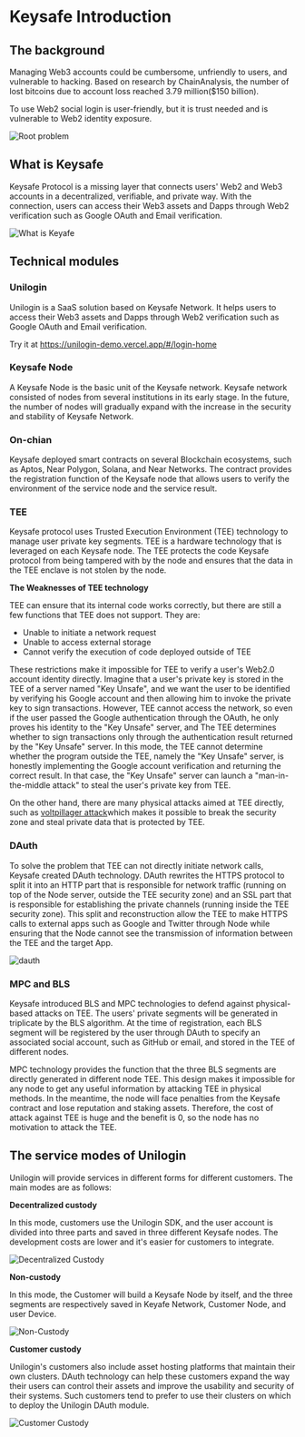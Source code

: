 # Keysafe Introduction

## The background

Managing Web3 accounts could be cumbersome, unfriendly to users, and vulnerable to hacking. Based on research by ChainAnalysis, the number of lost bitcoins due to account loss reached 3.79 million($150 billion).

To use Web2 social login is user-friendly, but it is trust needed and is vulnerable to Web2 identity exposure.

![Root problem](https://github.com/keysafe-protocol/documents/blob/main/pictures/behind-problem.png?raw=true)

## What is Keysafe

Keysafe Protocol is a missing layer that connects users' Web2 and Web3 accounts in a decentralized, verifiable, and private way. With the connection, users can access their Web3 assets and Dapps through Web2 verification such as Google OAuth and Email verification.

![What is Keyafe](https://github.com/keysafe-protocol/documents/blob/main/pictures/solution.png?raw=true)

## Technical modules

### Unilogin

Unilogin is a SaaS solution based on Keysafe Network. It helps users to access their Web3 assets and Dapps through Web2 verification such as Google OAuth and Email verification.

Try it at https://unilogin-demo.vercel.app/#/login-home

### Keysafe Node

A Keysafe Node is the basic unit of the Keysafe network.  Keysafe network consisted of nodes from several institutions in its early stage.  In the future, the number of nodes will gradually expand with the increase in the security and stability of Keysafe Network.

### On-chian

Keysafe deployed smart contracts on several Blockchain ecosystems, such as Aptos, Near Polygon, Solana, and Near Networks. The contract provides the registration function of the Keysafe node that allows users to verify the environment of the service node and the service result.

### TEE

Keysafe protocol uses Trusted Execution Environment (TEE) technology to manage user private key segments. TEE is a hardware technology that is leveraged on each Keysafe node. The TEE protects the code Keysafe protocol from being tampered with by the node and ensures that the data in the TEE enclave is not stolen by the node.

__The Weaknesses of TEE technology__

TEE can ensure that its internal code works correctly, but there are still a few functions that TEE does not support. They are:

* Unable to initiate a network request
* Unable to access external storage
* Cannot verify the execution of code deployed outside of TEE

These restrictions make it impossible for TEE to verify a user's Web2.0 account identity directly. Imagine that a user's private key is stored in the TEE of a server named "Key Unsafe", and we want the user to be identified by verifying his Google account and then allowing him to invoke the private key to sign transactions. However, TEE cannot access the network, so even if the user passed the Google authentication through the OAuth, he only proves his identity to the "Key Unsafe" server, and The TEE determines whether to sign transactions only through the authentication result returned by the "Key Unsafe" server. In this mode, the TEE cannot determine whether the program outside the TEE, namely the "Key Unsafe" server, is honestly implementing the Google account verification and returning the correct result. In that case, the "Key Unsafe" server can launch a "man-in-the-middle attack" to steal the user's private key from TEE.

On the other hand, there are many physical attacks aimed at TEE directly, such as [voltpillager attack](https://zt-chen.github.io/voltpillager/)which makes it possible to break the security zone and steal private data that is protected by TEE.

### DAuth

To solve the problem that TEE can not directly initiate network calls, Keysafe created DAuth technology. DAuth rewrites the HTTPS protocol to split it into an HTTP part that is responsible for network traffic (running on top of the Node server, outside the TEE security zone) and an SSL part that is responsible for establishing the private channels (running inside the TEE security zone). This split and reconstruction allow the TEE to make HTTPS calls to external apps such as Google and Twitter through Node while ensuring that the Node cannot see the transmission of information between the TEE and the target App. 

![dauth](https://github.com/keysafe-protocol/documents/blob/main/pictures/dauth.png?raw=true)

### MPC and BLS

Keysafe introduced BLS and MPC technologies to defend against physical-based attacks on TEE. The users' private segments will be generated in triplicate by the BLS algorithm. At the time of registration, each BLS segment will be registered by the user through DAuth to specify an associated social account, such as GitHub or email, and stored in the TEE of different nodes. 

MPC technology provides the function that the three BLS segments are directly generated in different node TEE. This design makes it impossible for any node to get any useful information by attacking TEE in physical methods. In the meantime, the node will face penalties from the Keysafe contract and lose reputation and staking assets. Therefore, the cost of attack against TEE is huge and the benefit is 0, so the node has no motivation to attack the TEE.

## The service modes of Unilogin

Unilogin will provide services in different forms for different customers. The main modes are as follows:

__Decentralized custody__

 In this mode, customers use the Unilogin SDK, and the user account is divided into three parts and saved in three different Keysafe nodes. The development costs are lower and it's easier for customers to integrate.

![Decentralized Custody](https://github.com/keysafe-protocol/documents/blob/main/pictures/decentralizedcustody.png?raw=true)

__Non-custody__

In this mode, the Customer will build a Keysafe Node by itself, and the three segments are respectively saved in Keyafe Network, Customer Node, and user Device.

![Non-Custody](https://github.com/keysafe-protocol/documents/blob/main/pictures/noncustody.png?raw=true)

__Customer custody__

Unilogin's customers also include asset hosting platforms that maintain their own clusters. DAuth technology can help these customers expand the way their users can control their assets and improve the usability and security of their systems. Such customers tend to prefer to use their clusters on which to deploy the Unilogin DAuth module.

![Customer Custody](https://github.com/keysafe-protocol/documents/blob/main/pictures/customercustody.png?raw=true)
